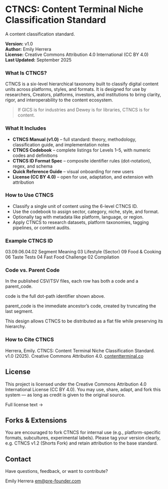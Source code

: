 # CTNCS: Content Terminal Niche Classification Standard
A content classification standard.

**Version:** v1.0  
**Author:** Emily Herrera  
**License:** Creative Commons Attribution 4.0 International (CC BY 4.0)  
**Last Updated:** September 2025



### What Is CTNCS?

CTNCS is a six-level hierarchical taxonomy built to classify digital content units across platforms, styles, and formats. It is designed for use by researchers, Creators, platforms, investors, and institutions to bring clarity, rigor, and interoperability to the content ecosystem.

> If GICS is for industries and Dewey is for libraries, CTNCS is for content.



### What It Includes

- **CTNCS Manual (v1.0)** – full standard: theory, methodology, classification guide, and implementation notes  
- **CTNCS Codebook** – complete listings for Levels 1–5, with numeric codes and definitions  
- **CTNCS ID Format Spec** – composite identifier rules (dot-notation), regex, and schema  
- **Quick Reference Guide** – visual onboarding for new users  
- **License (CC BY 4.0)** – open for use, adaptation, and extension with attribution  



### How to Use CTNCS

- Classify a single unit of content using the 6-level CTNCS ID.  
- Use the codebook to assign sector, category, niche, style, and format.  
- Optionally tag with metadata like platform, language, or region.  
- Apply CTNCS to research datasets, platform taxonomies, tagging pipelines, or content audits.  



### Example CTNCS ID

03.09.06.04.02
Segment	Meaning
03	Lifestyle (Sector)
09	Food & Cooking
06	Taste Tests
04	Fast Food Challenge
02	Compilation



### Code vs. Parent Code
In the published CSV/TSV files, each row has both a code and a parent_code.

code is the full dot-path identifier shown above.

parent_code is the immediate ancestor’s code, created by truncating the last segment.

This design allows CTNCS to be distributed as a flat file while preserving its hierarchy.



### How to Cite CTNCS
Herrera, Emily. CTNCS: Content Terminal Niche Classification Standard. v1.0 (2025).
Creative Commons Attribution 4.0. [contentterminal.co](https://contentterminal.co)



## License
This project is licensed under the Creative Commons Attribution 4.0 International License (CC BY 4.0).
You may use, share, adapt, and fork this system — as long as credit is given to the original source.

Full license text →

## Forks & Extensions
You are encouraged to fork CTNCS for internal use (e.g., platform-specific formats, subcultures, experimental labels).
Please tag your version clearly, e.g. CTNCS v1.2 (Shorts Fork) and retain attribution to the base standard.

## Contact
Have questions, feedback, or want to contribute?

Emily Herrera
em@pre-founder.com

